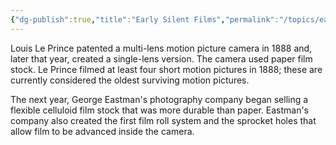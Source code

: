 ```yaml
---
{"dg-publish":true,"title":"Early Silent Films","permalink":"/topics/earlysilent/","dgPassFrontmatter":true,"noteIcon":"","created":"2024-12-02T19:07:41.779-06:00","updated":"2024-12-02T19:08:35.454-06:00"}
---
```



Louis Le Prince patented a multi-lens motion picture camera in 1888 and, later that year, created a single-lens version. The camera used paper film stock. Le Prince filmed at least four short motion pictures in 1888; these are currently considered the oldest surviving motion pictures.

The next year, George Eastman's photography company began selling a flexible celluloid film stock that was more durable than paper. Eastman's company also created the first film roll system and the sprocket holes that allow film to be advanced inside the camera.